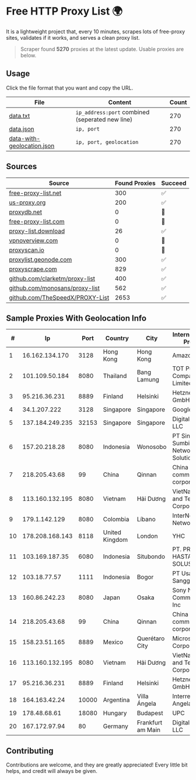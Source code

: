 
# Free HTTP Proxy List 🌍

It is a lightweight project that, every 10 minutes, scrapes lots of free-proxy sites, validates if it works, and serves a clean proxy list.


> Scraper found **5270** proxies at the latest update. Usable proxies are below.

## Usage

Click the file format that you want and copy the URL.


|File|Content|Count|
|----|-------|-----|
|[data.txt](https://raw.githubusercontent.com/themiralay/Proxy-List-World/master/data.txt)|`ip_address:port` combined (seperated new line)|270|
|[data.json](https://raw.githubusercontent.com/themiralay/Proxy-List-World/master/data.json)|`ip, port`|270|
|[data-with-geolocation.json](https://raw.githubusercontent.com/themiralay/Proxy-List-World/master/data-with-geolocation.json)|`ip, port, geolocation`|270|

## Sources

|Source|Found Proxies|Succeed|
|------|-------------|-------|
|[free-proxy-list.net](https://free-proxy-list.net)|300|✅|
|[us-proxy.org](https://www.us-proxy.org)|200|✅|
|[proxydb.net](http://proxydb.net)|0|🚫|
|[free-proxy-list.com](https://free-proxy-list.com/?page=&port=&type%5B%5D=http&type%5B%5D=https&up_time=0&search=Search)|0|🚫|
|[proxy-list.download](https://www.proxy-list.download/HTTP)|26|✅|
|[vpnoverview.com](https://vpnoverview.com/privacy/anonymous-browsing/free-proxy-servers)|0|🚫|
|[proxyscan.io](https://www.proxyscan.io)|0|🚫|
|[proxylist.geonode.com](https://proxylist.geonode.com/api/proxy-list?limit=300&page=1&sort_by=lastChecked&sort_type=desc&protocols=http,https)|300|✅|
|[proxyscrape.com](https://api.proxyscrape.com/v2/?request=displayproxies&protocol=http&timeout=10000&country=all&ssl=all&anonymity=all)|829|✅|
|[github.com/clarketm/proxy-list](https://raw.githubusercontent.com/clarketm/proxy-list/master/proxy-list-raw.txt)|400|✅|
|[github.com/monosans/proxy-list](https://raw.githubusercontent.com/monosans/proxy-list/main/proxies/http.txt)|562|✅|
|[github.com/TheSpeedX/PROXY-List](https://raw.githubusercontent.com/TheSpeedX/PROXY-List/master/http.txt)|2653|✅|


## Sample Proxies With Geolocation Info

|#|Ip|Port|Country|City|Internet Service Provider|
|-|--|----|-------|----|-------------------------|
|1|16.162.134.170|3128|Hong Kong|Hong Kong|Amazon.com|
|2|101.109.50.184|8080|Thailand|Bang Lamung|TOT Public Company Limited|
|3|95.216.36.231|8889|Finland|Helsinki|Hetzner Online GmbH|
|4|34.1.207.222|3128|Singapore|Singapore|Google LLC|
|5|137.184.249.235|32153|Singapore|Singapore|DigitalOcean, LLC|
|6|157.20.218.28|8080|Indonesia|Wonosobo|PT Sindoro Sumbing Network Solution|
|7|218.205.43.68|99|China|Qinnan|China Mobile communications corporation|
|8|113.160.132.195|8080|Vietnam|Hải Dương|VietNam Post and Telecom Corporation|
|9|179.1.142.129|8080|Colombia|Líbano|InterNexa Global Network|
|10|178.208.168.143|8118|United Kingdom|London|YHC|
|11|103.169.187.35|6080|Indonesia|Situbondo|PT. PRATAMA HASTA UTAMA SOLUSINDO|
|12|103.18.77.57|1111|Indonesia|Bogor|PT Usaha Adi Sanggoro|
|13|160.86.242.23|8080|Japan|Osaka|Sony Network Communications Inc|
|14|218.205.43.68|99|China|Qinnan|China Mobile communications corporation|
|15|158.23.51.165|8889|Mexico|Querétaro City|Microsoft Corporation|
|16|113.160.132.195|8080|Vietnam|Hải Dương|VietNam Post and Telecom Corporation|
|17|95.216.36.231|8889|Finland|Helsinki|Hetzner Online GmbH|
|18|164.163.42.24|10000|Argentina|Villa Ángela|Interret Villa Angela SRL|
|19|178.48.68.61|18080|Hungary|Budapest|UPC|
|20|167.172.97.94|80|Germany|Frankfurt am Main|DigitalOcean, LLC|



## Contributing

Contributions are welcome, and they are greatly appreciated! Every
little bit helps, and credit will always be given.

